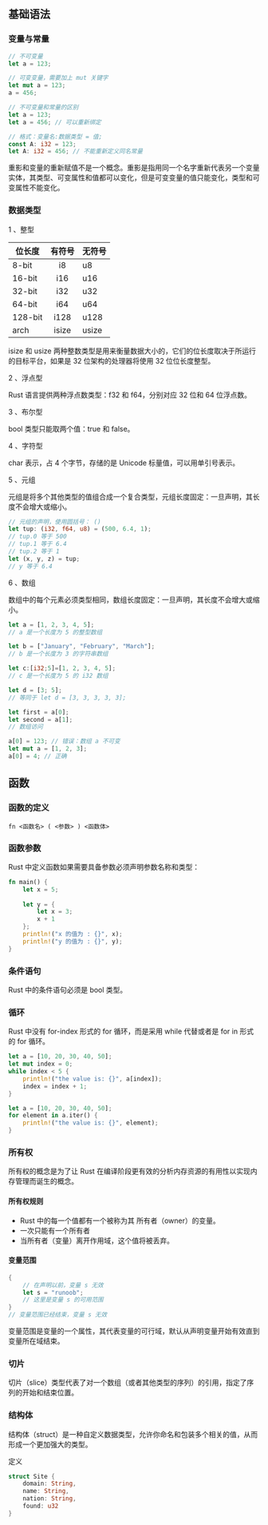 ## 基础语法

### 变量与常量

```rust
// 不可变量
let a = 123;

// 可变变量，需要加上 mut 关键字
let mut a = 123;
a = 456;

// 不可变量和常量的区别
let a = 123;
let a = 456; // 可以重新绑定

// 格式：变量名:数据类型 = 值;
const A: i32 = 123;
let A: i32 = 456; // 不能重新定义同名常量

```

重影和变量的重新赋值不是一个概念。重影是指用同一个名字重新代表另一个变量实体，其类型、可变属性和值都可以变化，但是可变变量的值只能变化，类型和可变属性不能变化。

### 数据类型

1 、整型

| 位长度 | 有符号 | 无符号 |
| --- |:---:| --- |
| 8-bit | i8 | u8 |
| 16-bit | i16 | u16 |
| 32-bit | i32 | u32 |
| 64-bit | i64 | u64 |
| 128-bit | i128 | u128 |
| arch | isize | usize |

isize 和 usize 两种整数类型是用来衡量数据大小的，它们的位长度取决于所运行的目标平台，如果是 32 位架构的处理器将使用 32 位位长度整型。

2 、浮点型

Rust 语言提供两种浮点数类型：f32 和 f64，分别对应 32 位和 64 位浮点数。

3 、布尔型

bool 类型只能取两个值：true 和 false。

4 、字符型

char 表示，占 4 个字节，存储的是 Unicode 标量值，可以用单引号表示。

5 、元组

元组是将多个其他类型的值组合成一个复合类型，元组长度固定：一旦声明，其长度不会增大或缩小。

```Rust
// 元组的声明，使用圆括号： ()
let tup: (i32, f64, u8) = (500, 6.4, 1);
// tup.0 等于 500
// tup.1 等于 6.4
// tup.2 等于 1
let (x, y, z) = tup;
// y 等于 6.4
```

6 、数组

数组中的每个元素必须类型相同，数组长度固定：一旦声明，其长度不会增大或缩小。

```Rust
let a = [1, 2, 3, 4, 5];
// a 是一个长度为 5 的整型数组

let b = ["January", "February", "March"];
// b 是一个长度为 3 的字符串数组

let c:[i32;5]=[1, 2, 3, 4, 5];
// c 是一个长度为 5 的 i32 数组

let d = [3; 5];
// 等同于 let d = [3, 3, 3, 3, 3];

let first = a[0];
let second = a[1];
// 数组访问

a[0] = 123; // 错误：数组 a 不可变
let mut a = [1, 2, 3];
a[0] = 4; // 正确
```

## 函数

### 函数的定义

```
fn <函数名> ( <参数> ) <函数体>
```

### 函数参数

Rust 中定义函数如果需要具备参数必须声明参数名称和类型：

```Rust
fn main() { 
    let x = 5;
    
    let y = { 
        let x = 3;
        x + 1
    };
    println!("x 的值为 : {}", x);
    println!("y 的值为 : {}", y);
}
```

### 条件语句

Rust 中的条件语句必须是 bool 类型。

### 循环

Rust 中没有 for-index 形式的 for 循环，而是采用 while 代替或者是 for in 形式的 for 循环。

```Rust
let a = [10, 20, 30, 40, 50];
let mut index = 0;
while index < 5 {
    println!("the value is: {}", a[index]);
    index = index + 1;
}
```

```Rust
let a = [10, 20, 30, 40, 50];
for element in a.iter() {
    println!("the value is: {}", element);
}
```

### 所有权

所有权的概念是为了让 Rust 在编译阶段更有效的分析内存资源的有用性以实现内存管理而诞生的概念。

#### 所有权规则

- Rust 中的每一个值都有一个被称为其 所有者（owner）的变量。
- 一次只能有一个所有者
- 当所有者（变量）离开作用域，这个值将被丢弃。

#### 变量范围

```rust
{
    // 在声明以前，变量 s 无效
    let s = "runoob";
    // 这里是变量 s 的可用范围
}
// 变量范围已经结束，变量 s 无效
```
变量范围是变量的一个属性，其代表变量的可行域，默认从声明变量开始有效直到变量所在域结束。

### 切片

切片（slice）类型代表了对一个数组（或者其他类型的序列）的引用，指定了序列的开始和结束位置。

### 结构体

结构体（struct）是一种自定义数据类型，允许你命名和包装多个相关的值，从而形成一个更加强大的类型。

定义

```Rust
struct Site {
    domain: String,
    name: String,
    nation: String,
    found: u32
}
```
